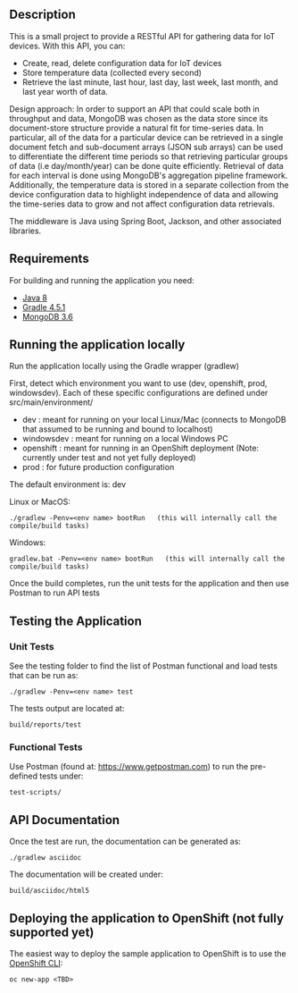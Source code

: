 ## Description
This is a small project to provide a RESTful API for gathering data for IoT devices. With this API, you can:
- Create, read, delete configuration data for IoT devices
- Store temperature data (collected every second)
- Retrieve the last minute, last hour, last day, last week, last month, and last year worth of data.

Design approach: 
In order to support an API that could scale both in throughput and data, MongoDB was chosen as the data store since its document-store structure provide a natural fit for time-series data. In particular, all of the data for a particular device can be retrieved in a single document fetch and sub-document arrays (JSON sub arrays) can be used to differentiate the different time periods so that retrieving particular groups of data (i.e day/month/year) can be done quite efficiently. Retrieval of data for each interval is done using MongoDB's aggregation pipeline framework. Additionally, the temperature data is stored in a separate collection from the device configuration data to highlight independence of data and allowing the time-series data to grow and not affect configuration data retrievals.

The middleware is Java using Spring Boot, Jackson, and other associated libraries.

## Requirements

For building and running the application you need:

- [Java 8](http://www.oracle.com/technetwork/java/javase/downloads/jdk8-downloads-2133151.html)
- [Gradle 4.5.1](https://gradle.org)
- [MongoDB 3.6](https://www.mongodb.com)

## Running the application locally

Run the application locally using the Gradle wrapper (gradlew)

First, detect which environment you want to use (dev, openshift, prod, windowsdev). Each of these specific configurations are defined under src/main/environment/<env name>

- dev : meant for running on your local Linux/Mac (connects to MongoDB that assumed to be running and bound to localhost)
- windowsdev : meant for running on a local Windows PC
- openshift : meant for running in an OpenShift deployment (Note: currently under test and not yet fully deployed)
- prod : for future production configuration

The default environment is: dev

Linux or MacOS:
```shell
./gradlew -Penv=<env name> bootRun   (this will internally call the compile/build tasks)
```

Windows:
```shell
gradlew.bat -Penv=<env name> bootRun   (this will internally call the compile/build tasks)
```

Once the build completes, run the unit tests for the application and then use Postman to run API tests

## Testing the Application 
### Unit Tests
See the testing folder to find the list of Postman functional and load tests that can be run as:
```shell
./gradlew -Penv=<env name> test
````

The tests output are located at:
```shell
build/reports/test
````
### Functional Tests
Use Postman (found at: https://www.getpostman.com) to run the pre-defined tests under:

```shell
test-scripts/
```

## API Documentation
Once the test are run, the documentation can be generated as:

```shell
./gradlew asciidoc
```

The documentation will be created under:

```shell
build/asciidoc/html5
```

## Deploying the application to OpenShift (not fully supported yet)

The easiest way to deploy the sample application to OpenShift is to use the [OpenShift CLI](https://docs.openshift.org/latest/cli_reference/index.html):

```shell
oc new-app <TBD>
```

